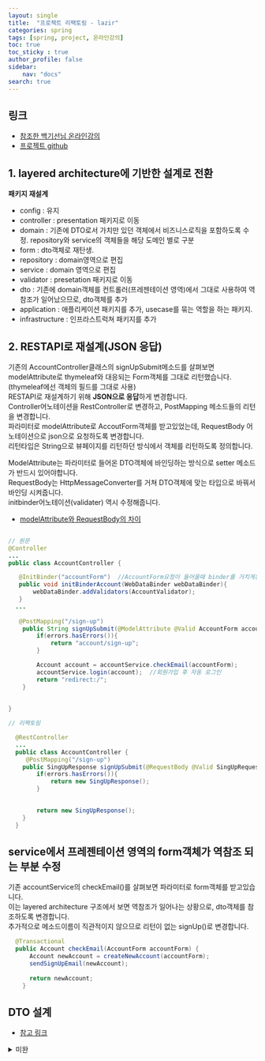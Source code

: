 ```yaml
---
layout: single
title:  "프로젝트 리팩토링 - lazir"
categories: spring
tags: [spring, project, 온라인강의]
toc: true
toc_sticky : true
author_profile: false
sidebar:
    nav: "docs"
search: true
---
```


## 링크
+ [참조한 백기선님 온라인강의](https://www.inflearn.com/course/%EC%8A%A4%ED%94%84%EB%A7%81-JPA-%EC%9B%B9%EC%95%B1/dashboard)
+ [프로젝트 github](https://github.com/hunnycombo/lazir)


## 1. layered architecture에 기반한 설계로 전환
**패키지 재설계**
- config : 유지
- controller : presentation 패키지로 이동
- domain : 기존에 DTO로서 가치만 있던 객체에서 비즈니스로직을 포함하도록 수정. repository와 service의 객체들을 해당 도메인 별로 구분
- form : dto객체로 재탄생.
- repository : domain영역으로 편집
- service : domain 영역으로 편집
- validator : presetation 패키지로 이동
- dto : 기존에 domain객체를 컨트롤러(프레젠테이션 영역)에서 그대로 사용하여 역참조가 일어났으므로, dto객체를 추가
- application : 애플리케이션 패키지를 추가, usecase를 묶는 역할을 하는 패키지.
- infrastructure : 인프라스트럭쳐 패키지를 추가


## 2. RESTAPI로 재설계(JSON 응답)

기존의 AccountController클래스의 signUpSubmit메소드를 살펴보면 modelAttribute로 thymeleaf와 대응되는 Form객체를 그대로 리턴했습니다.(thymeleaf에선 객체의 필드를 그대로 사용)  
RESTAPI로 재설계하기 위해 **JSON으로 응답**하게 변경합니다.  
Controller어노테이션을 RestController로 변경하고, PostMapping 메소드들의 리턴을 변경합니다.  
파라미터로 modelAttribute로 AccoutForm객체를 받고있었는데, RequestBody 어노테이션으로 json으로 요청하도록 변경합니다.  
리턴타입은 String으로 뷰페이지를 리턴하던 방식에서 객체를 리턴하도록 정의합니다.  

ModelAttribute는 파라미터로 들어온 DTO객체에 바인딩하는 방식으로 setter 메소드가 반드시 있어야합니다.  
RequestBody는 HttpMessageConverter를 거쳐 DTO객체에 맞는 타입으로 바꿔서 바인딩 시켜줍니다.  
initbinder어노테이션(validater) 역시 수정해줍니다.

+ [modelAttribute와 RequestBody의 차이](https://tecoble.techcourse.co.kr/post/2021-05-11-requestbody-modelattribute/)

```java

// 원문
@Controller
...
public class AccountController {

   @InitBinder("accountForm")  //AccountForm요청이 들어올때 binder를 거치게된다.
   public void initBinderAccount(WebDataBinder webDataBinder){
       webDataBinder.addValidators(AccountValidator);
   }
  ...
  
   @PostMapping("/sign-up")
    public String signUpSubmit(@ModelAttribute @Valid AccountForm accountForm, Errors errors) {
        if(errors.hasErrors()){
            return "account/sign-up";
        }

        Account account = accountService.checkEmail(accountForm);
        accountService.login(account);  //회원가입 후 자동 로그인
        return "redirect:/";
    }
  
  
}

// 리팩토링

  @RestController
  ...
  public class AccountController {
     @PostMapping("/sign-up")
    public SingUpResponse signUpSubmit(@RequestBody @Valid SingUpRequest accountForm, Errors errors) {
        if(errors.hasErrors()){
            return new SingUpResponse();
        }

      
        return new SingUpResponse();
    }
  }
```

## service에서 프레젠테이션 영역의 form객체가 역참조 되는 부분 수정
기존 accountService의 checkEmail()를 살펴보면 파라미터로 form객체를 받고있습니다.  
이는 layered architecture 구조에서 보면 역참조가 일어나는 상황으로, dto객체를 참조하도록 변경합니다.  
추가적으로 메소드이름이 직관적이지 않으므로 리턴이 없는 signUp()로 변경합니다.  

```java
  @Transactional
  public Account checkEmail(AccountForm accountForm) {
      Account newAccount = createNewAccount(accountForm);
      sendSignUpEmail(newAccount);
      
      return newAccount;
    }
```


## DTO 설계
+ [참고 링크](https://velog.io/@p4rksh/Spring-Boot%EC%97%90%EC%84%9C-%EA%B9%94%EB%81%94%ED%95%98%EA%B2%8C-DTO-%EA%B4%80%EB%A6%AC%ED%95%98%EA%B8%B0)







<details>
   <summary>미완</summary>
-
usecase - 구매
product domain 으로 상품을 조회하고, 없으면 예외처리를하고, 재고관련 domain, member, payment domain등을 활용하여 하나의 usecase로 묶어서 어플리케이션 레이어에서 처리.
? 하나의 domain을 사용하는 경우? -> domain을 직접 호출하는 경우도, 어플리케이션을 거치는 경우도 있음.(team by team)
모든 참조는 단방향으로 이루어져야한다는 규칙.
-

? querydsl
responsebody json 로 리턴하도록 
시리얼라이즈

--
1. 4개의 영역으로 나누기

컨트롤러 - 뷰 리턴할 때 restAPI  - JSON으로 리턴하게 해서 -> controller 어노테이션을 restcontroller로 반환
호출됐을때 넘어온 객체들을 validator로 검증하게끔 수정.

request - 시리얼라이즈 / response - 디시리얼라이즈

? account 도메인 객체를 그대로 리턴하지않는 이유 - > doamin 객체와 response, request객체와 분리해서 사용- >  domain에 어울리지않는 필드를 추가해야하는 경우가 생김
accountservice가 form을 참조하게되면 역방향 참조가일어나게 되므로,  프레젠테이션이나 어플리케이션에서 변환을해서 넘겨주 게된다.

변경한 부분 1.
public Account duplicatedEmail(Account account) { 이름변경

2. checkEmail(account.getEmail());  account가 아닌 email만 넘겨줘도된다.

--
? 트렌젝션 read only mysql의 트랜잭션 속성이나 rdbms 트랜잭션의 특징 ? <- 따로 공부. 트랜잭션 acid

? 트랜잭션 isolation 레벨

? mysql 스토리지엔진 이노db엔진. isolatioin 정책 레벨

db의 index를 왜쓰는지? . mysql의 index는 hash가 tree구조. 왜? 범위의 데이터를 찾는 경우 때문에. tree

모든 컬럼에 대해 index를 생성해야 하는지? index의 장단점.

? 커버링 index

? mysql 실행계획 explain

? 스프링 transation 주의할점 어떻게 동작하는지 - AOP 프록시
                                                      
 ## 도와주신분
 ben
                                                      
</details>
